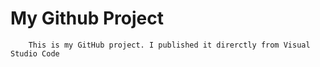 # My Github Project

        This is my GitHub project. I published it direrctly from Visual Studio Code